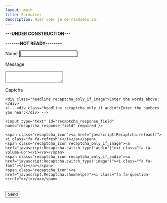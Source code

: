```yaml
---
layout: main
title: Formulier
description: Hier voer je de raadsels in.
---
```


**---UNDER CONSTRUCTION---**

**-------NOT READY--------**

<script type="text/javascript">
function showRecaptcha(element) {
  Recaptcha.create('6LezXT0UAAAAAHMmWAonT_pmff-XtnlqMKUcvifc', element, {
    theme: 'custom', // you can pick another at https://developers.google.com/recaptcha/docs/customization
    custom_theme_widget: 'recaptcha_widget'
  });
}

function setupRecaptcha() {
  var contactFormHost = 'https://ctr-esc-form.herokuapp.com/',
      form = $('#contact-form'),
      notice = form.find('#notice');

  if (form.length) {
    showRecaptcha('recaptcha_widget');

    form.submit(function(ev){
      ev.preventDefault();

      $.ajax({
        type: 'POST',
        url: contactFormHost + 'send_email',
        data: form.serialize(),
        dataType: 'json',
        success: function(response) {
          switch (response.message) {
            case 'success':
              form.fadeOut(function() {
                form.html('<h4>' + form.data('success') + '</h4>').fadeIn();
              });
              break;

            case 'failure_captcha':
              showRecaptcha('recaptcha_widget');
              notice.text(notice.data('captcha-failed')).fadeIn();
              break;

            case 'failure_email':
              notice.text(notice.data('error')).fadeIn();
          }
        },
        error: function(xhr, ajaxOptions, thrownError) {
          notice.text(notice.data('error')).fadeIn();
        }
      });
    });
  }
}
</script>

<form id="contact-form" class="contact-form" method="post" data-success="Message successfully sent!">

  <label for="name">Name</label>
  <input id="name" type="text" name="name" class="field" required autofocus /><br/>

  <label for="message">Message</label>
  <textarea id="message" name="message" required ></textarea><br/>

  <label for="recaptcha_response_field">Captcha</label>
  
  <!-- <div class="g-recaptcha" data-sitekey="6LezXT0UAAAAAHMmWAonT_pmff-XtnlqMKUcvifc"></div> -->
  
  <div id="recaptcha_widget" class="recaptcha">
    <div class="image">
      <div id="recaptcha_image"></div>
    </div>

    <div class="headline recaptcha_only_if_image">Enter the words above:</div>
    <!-- <div class="headline recaptcha_only_if_audio">Enter the numbers you hear:</div> -->

    <input type="text" id="recaptcha_response_field" name="recaptcha_response_field" required />

    <span class="recaptcha_icon"><a href="javascript:Recaptcha.reload()"><i class="fa fa-refresh"></i></a></span>
    <span class="recaptcha_icon recaptcha_only_if_image"><a href="javascript:Recaptcha.switch_type('audio')"><i class="fa fa-volume-up"></i></a></span>
    <span class="recaptcha_icon recaptcha_only_if_audio"><a href="javascript:Recaptcha.switch_type('image')"><i class="fa fa-font"></i></a></span>
    <span class="recaptcha_icon"><a href="javascript:Recaptcha.showhelp()"><i class="fa fa-question-circle"></i></a></span>
  </div><br/>
  <div id="notice" class="notice" data-captcha-failed="Incorrect captcha!" data-error="There was an error sending the message, please try again."></div>
  <button type="submit">Send</button>
</form>

<script type="text/javascript" src="http://www.google.com/recaptcha/api/js/recaptcha_ajax.js"></script>


